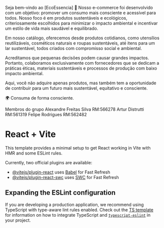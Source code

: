 Seja bem-vindo ao [EcoEssencia] 🌱
Nosso e-commerce foi desenvolvido com um objetivo: promover um consumo mais consciente e acessível para todos. Nosso foco é em produtos sustentáveis e ecológicos, criteriosamente escolhidos para minimizar o impacto ambiental e incentivar um estilo de vida mais saudável e equilibrado.

Em nosso catálogo, oferecemos desde produtos cotidianos, como utensílios reutilizáveis, cosméticos naturais e roupas sustentáveis, até itens para um lar sustentável, todos criados com compromisso social e ambiental.

Acreditamos que pequenas decisões podem causar grandes impactos. Portanto, colaboramos exclusivamente com fornecedores que se dedicam a práticas éticas, materiais sustentáveis e processos de produção com baixo impacto ambiental.

Aqui, você não adquire apenas produtos, mas também tem a oportunidade de contribuir para um futuro mais sustentável, equitativo e consciente.

🌍 Consuma de forma consciente.

Membros do grupo
Alexandre Freitas Silva RM:566278
Artur Distrutti RM:561319
Felipe Rodrigues RM:562482



# React + Vite

This template provides a minimal setup to get React working in Vite with HMR and some ESLint rules.

Currently, two official plugins are available:

- [@vitejs/plugin-react](https://github.com/vitejs/vite-plugin-react/blob/main/packages/plugin-react) uses [Babel](https://babeljs.io/) for Fast Refresh
- [@vitejs/plugin-react-swc](https://github.com/vitejs/vite-plugin-react/blob/main/packages/plugin-react-swc) uses [SWC](https://swc.rs/) for Fast Refresh

## Expanding the ESLint configuration

If you are developing a production application, we recommend using TypeScript with type-aware lint rules enabled. Check out the [TS template](https://github.com/vitejs/vite/tree/main/packages/create-vite/template-react-ts) for information on how to integrate TypeScript and [`typescript-eslint`](https://typescript-eslint.io) in your project.


